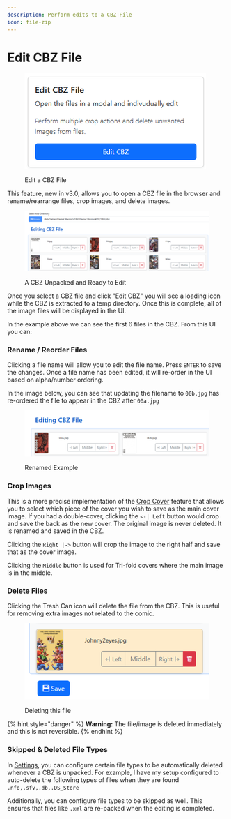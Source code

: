 ```yaml
---
description: Perform edits to a CBZ File
icon: file-zip
---
```


# Edit CBZ File

<figure><img src="../../.gitbook/assets/Screenshot 2025-05-28 121745.png" alt=""><figcaption><p>Edit a CBZ File</p></figcaption></figure>

This feature, new in v3.0, allows you to open a CBZ file in the browser and rename/rearrange files, crop images, and delete images.

<figure><img src="../../.gitbook/assets/Screenshot 2025-05-28 122156.png" alt=""><figcaption><p>A CBZ Unpacked and Ready to Edit</p></figcaption></figure>

Once you select a CBZ file and click "Edit CBZ"  you will see a loading icon while the CBZ is extracted to a temp directory. Once this is complete, all of the image files will be displayed in the UI.

In the example above we can see the first 6 files in the CBZ. From this UI you can:

### Rename / Reorder Files

Clicking a file name will allow you to edit the file name. Press `ENTER` to save the changes. Once a file name has been edited, it will re-order in the UI based on alpha/number ordering.

In the image below, you can see that updating the filename to `00b.jpg` has re-ordered the file to appear in the CBZ after `00a.jpg`

<figure><img src="../../.gitbook/assets/Screenshot 2025-05-28 122227.png" alt=""><figcaption><p>Renamed Example</p></figcaption></figure>

### Crop Images

This is a more precise implementation of the [Crop Cover](editor-2.md) feature that allows you to select which piece of the cover you wish to save as the main cover image. If you had a double-cover, clicking the `<-| Left` button would crop and save the back as the new cover. The original image is never deleted. It is renamed and saved in the CBZ.

Clicking the `Right |->` button will crop the image to the right half and save that as the cover image.

Clicking the `Middle` button is used for Tri-fold covers where the main image is in the middle.

### Delete Files

Clicking the Trash Can icon will delete the file from the CBZ. This is useful for removing extra images not related to the comic.

<figure><img src="../../.gitbook/assets/Screenshot 2025-05-28 122248.png" alt=""><figcaption><p>Deleting this file</p></figcaption></figure>

{% hint style="danger" %}
**Warning:** The file/image is deleted immediately and this is not reversible.
{% endhint %}

### Skipped & Deleted File Types

In [Settings](../app-settings/integrations-1.md), you can configure certain file types to be automatically deleted whenever a CBZ is unpacked. For example, I have my setup configured to auto-delete the following types of files when they are found `.nfo,.sfv,.db,.DS_Store`

Additionally, you can configure file types to be skipped as well. This ensures that files like `.xml` are re-packed when the editing is completed.
